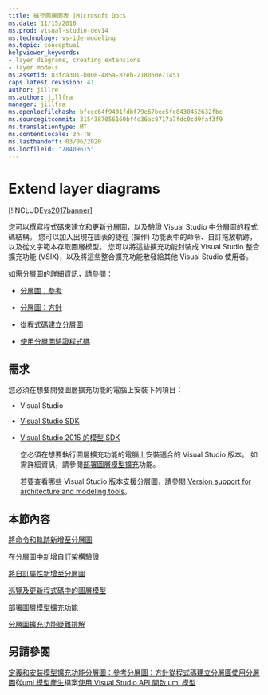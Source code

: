 ```yaml
---
title: 擴充圖層圖表 |Microsoft Docs
ms.date: 11/15/2016
ms.prod: visual-studio-dev14
ms.technology: vs-ide-modeling
ms.topic: conceptual
helpviewer_keywords:
- layer diagrams, creating extensions
- layer models
ms.assetid: 83fca301-b008-485a-87eb-218050e71451
caps.latest.revision: 41
author: jillre
ms.author: jillfra
manager: jillfra
ms.openlocfilehash: bfcec64f9401fdbf79e67bee5fe8430452632fbc
ms.sourcegitcommit: 3154387056160bf4c36ac8717a7fdc0cd9faf3f9
ms.translationtype: MT
ms.contentlocale: zh-TW
ms.lasthandoff: 03/06/2020
ms.locfileid: "78409615"
---
```

# <a name="extend-layer-diagrams"></a>Extend layer diagrams
[!INCLUDE[vs2017banner](../includes/vs2017banner.md)]

您可以撰寫程式碼來建立和更新分層圖，以及驗證 Visual Studio 中分層圖的程式碼結構。 您可以加入出現在圖表的捷徑 (操作) 功能表中的命令、自訂拖放軌跡，以及從文字範本存取圖層模型。 您可以將這些擴充功能封裝成 Visual Studio 整合擴充功能 (VSIX)，以及將這些整合擴充功能散發給其他 Visual Studio 使用者。

 如需分層圖的詳細資訊，請參閱：

- [分層圖：參考](../modeling/layer-diagrams-reference.md)

- [分層圖：方針](../modeling/layer-diagrams-guidelines.md)

- [從程式碼建立分層圖](../modeling/create-layer-diagrams-from-your-code.md)

- [使用分層圖驗證程式碼](../modeling/validate-code-with-layer-diagrams.md)

## <a name="prereqs"></a> 需求
 您必須在想要開發圖層擴充功能的電腦上安裝下列項目：

- Visual Studio

- [Visual Studio SDK](../extensibility/visual-studio-sdk.md)

- [Visual Studio 2015 的模型 SDK](https://www.microsoft.com/download/details.aspx?id=48148)

  您必須在想要執行圖層擴充功能的電腦上安裝適合的 Visual Studio 版本。 如需詳細資訊，請參閱[部署圖層模型擴充](../modeling/deploy-a-layer-model-extension.md)功能。

  若要查看哪些 Visual Studio 版本支援分層圖，請參閱 [Version support for architecture and modeling tools](../modeling/what-s-new-for-design-in-visual-studio.md#VersionSupport)。

## <a name="in-this-section"></a>本節內容
 [將命令和軌跡新增至分層圖](../modeling/add-commands-and-gestures-to-layer-diagrams.md)

 [在分層圖中新增自訂架構驗證](../modeling/add-custom-architecture-validation-to-layer-diagrams.md)

 [將自訂屬性新增至分層圖](../modeling/add-custom-properties-to-layer-diagrams.md)

 [巡覽及更新程式碼中的圖層模型](../modeling/navigate-and-update-layer-models-in-program-code.md)

 [部署圖層模型擴充功能](../modeling/deploy-a-layer-model-extension.md)

 [分層圖擴充功能疑難排解](../modeling/troubleshoot-extensions-for-layer-diagrams.md)

## <a name="see-also"></a>另請參閱
 [定義和安裝模型擴充功能](../modeling/define-and-install-a-modeling-extension.md)[分層圖：參考](../modeling/layer-diagrams-reference.md)[分層圖：方針](../modeling/layer-diagrams-guidelines.md)[從程式碼建立分層圖](../modeling/create-layer-diagrams-from-your-code.md)[使用分層圖](../modeling/validate-code-with-layer-diagrams.md)從[uml 模型產生](../modeling/generate-files-from-a-uml-model.md)檔案[使用 Visual Studio API 開啟 uml 模型](../modeling/open-a-uml-model-by-using-the-visual-studio-api.md)
